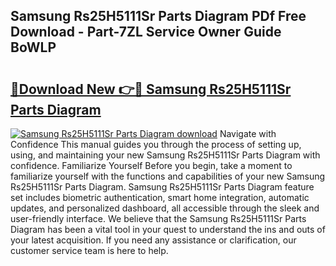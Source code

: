## Samsung Rs25H5111Sr Parts Diagram PDf Free Download - Part-7ZL Service Owner Guide BoWLP

# <h2><a href="http://dfqnt4.blite.top/?on=Samsung+Rs25H5111Sr+Parts+Diagram">🔗Download New 👉🔴 Samsung Rs25H5111Sr Parts Diagram</a></h2>

[![Samsung Rs25H5111Sr Parts Diagram download](https://i.imgur.com/lujVjoI.png)](http://dfqnt4.blite.top/?on=Samsung+Rs25H5111Sr+Parts+Diagram)
Navigate with Confidence This manual guides you through the process of setting up, using, and maintaining your new Samsung Rs25H5111Sr Parts Diagram with confidence. Familiarize Yourself Before you begin, take a moment to familiarize yourself with the functions and capabilities of your new Samsung Rs25H5111Sr Parts Diagram. Samsung Rs25H5111Sr Parts Diagram feature set includes biometric authentication, smart home integration, automatic updates, and personalized dashboard, all accessible through the sleek and user-friendly interface. We believe that the Samsung Rs25H5111Sr Parts Diagram has been a vital tool in your quest to understand the ins and outs of your latest acquisition. If you need any assistance or clarification, our customer service team is here to help.
